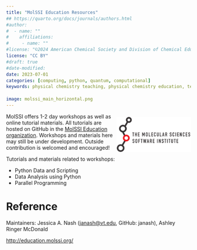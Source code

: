 ```yaml
---
title: "MolSSI Education Resources"
## https://quarto.org/docs/journals/authors.html
#author:
#  - name: ""
#    affiliations:
#     - name: ""
#license: "©2024 American Chemical Society and Division of Chemical Education, Inc."
license: "CC BY"
#draft: true
#date-modified:
date: 2023-07-01
categories: [computing, python, quantum, computational]
keywords: physical chemistry teaching, physical chemistry education, teaching resources, quantum mechanics, python, computational chemistry

image: molssi_main_horizontal.png
---
```


<img src="molssi_main_horizontal.png" width="40%" align="right" style="padding: 10px 0px 0px 10px;"/>

MolSSI offers 1-2 day workshops as well as online tutorial materials. All tutorials are hosted on GitHub in the [MolSSI Education organization](https://github.com/MolSSI-Education). Workshops and materials here may still be under development. Outside contribution is welcomed and encouraged!

Tutorials and materials related to workshops:

-   Python Data and Scripting
-   Data Analysis using Python
-   Parallel Programming


# Reference

Maintainers: Jessica A. Nash (janash@vt.edu, GitHub: janash), Ashley Ringer McDonald

<http://education.molssi.org/>

